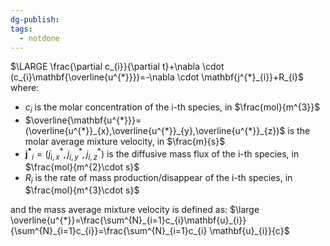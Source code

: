 ```yaml
---
dg-publish: 
tags:
  - notdone
---
```

$\LARGE \frac{\partial c_{i}}{\partial t}+\nabla \cdot (c_{i}\mathbf{\overline{u^{*}}})=-\nabla \cdot \mathbf{j^{*}_{i}}+R_{i}$
where:
- $c_{i}$ is the molar concentration of the i-th species, in $\frac{mol}{m^{3}}$
- $\overline{\mathbf{u^{*}}}=(\overline{u^{*}}_{x},\overline{u^{*}}_{y},\overline{u^{*}}_{z})$ is the molar average mixture velocity, in $\frac{m}{s}$
- $\mathbf{j^{*}}_{i}=(j^{*}_{i,x},j^{*}_{i,y},j^{*}_{i,z})$ is the diffusive mass flux of the i-th species, in $\frac{mol}{m^{2}\cdot s}$
- $R_{i}$ is the rate of mass production/disappear of the i-th species, in $\frac{mol}{m^{3}\cdot s}$

and the mass average mixture velocity is defined as:
$\large \overline{u^{*}}=\frac{\sum^{N}_{i=1}c_{i}\mathbf{u}_{i}}{\sum^{N}_{i=1}c_{i}}=\frac{\sum^{N}_{i=1}c_{i} \mathbf{u}_{i}}{c}$


